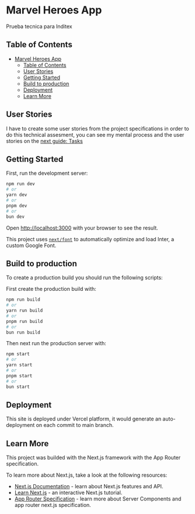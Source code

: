 # Marvel Heroes App

Prueba tecnica para Inditex

## Table of Contents

<!-- TOC -->
- [Marvel Heroes App](#marvel-heroes-app)
  - [Table of Contents](#table-of-contents)
  - [User Stories](#user-stories)
  - [Getting Started](#getting-started)
  - [Build to production](#build-to-production)
  - [Deployment](#deployment)
  - [Learn More](#learn-more)

## User Stories

I have to create some user stories from the project specifications in order to do this technical assesment, you can see my mental process and the user stories on the [next guide: Tasks](/TASKS.md)

## Getting Started

First, run the development server:

```bash
npm run dev
# or
yarn dev
# or
pnpm dev
# or
bun dev
```

Open [http://localhost:3000](http://localhost:3000) with your browser to see the result.

This project uses [`next/font`](https://nextjs.org/docs/basic-features/font-optimization) to automatically optimize and load Inter, a custom Google Font.


## Build to production

To create a production build you should run the following scripts:

First create the production build with:
```bash
npm run build
# or
yarn run build
# or
pnpm run build
# or
bun run build
```
Then next run the production server with: 

```bash
npm start
# or
yarn start
# or
pnpm start
# or
bun start
```

## Deployment

This site is deployed under Vercel platform, it would generate an auto-deployment on each commit to main branch.


## Learn More
This project was builded with the Next.js framework with the App Router specification.

To learn more about Next.js, take a look at the following resources:

- [Next.js Documentation](https://nextjs.org/docs) - learn about Next.js features and API.
- [Learn Next.js](https://nextjs.org/learn) - an interactive Next.js tutorial.
- [App Router Specification](https://nextjs.org/docs/app) - learn more about Server Components and app router next.js specification.